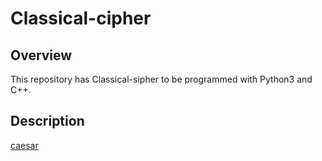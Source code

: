 # Classical-cipher
## Overview
This repository has Classical-sipher to be programmed with Python3 and C++.

## Description
[caesar](https://github.com/stshf/classical-cipher/tree/master/caeser-cipher)
